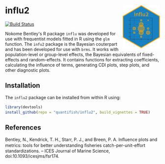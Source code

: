 # influ2 <img src="man/figures/logo.png" align="right" height=140/>

[![Build Status](https://travis-ci.org/quantifish/influ2.svg?branch=master)](https://travis-ci.com/quantifish/influ2)

Nokome Bentley's R package `influ` was developed for use with frequentist models fitted in R using the `glm` function. The `infu2` package is the Bayesian couterpart and has been developed for use with `brms`. It works with population-level or group-level effects, the Bayesian equivalents of fixed-effects and random-effects. It contains functions for extracting coefficients, calculating the influence of terms, generating CDI plots, step plots, and other diagnostic plots.

## Installation

The `influ2` package can be installed from within R using:

``` r
library(devtools)
install_github(repo = "quantifish/influ2", build_vignettes = TRUE)
```

## References

Bentley, N., Kendrick, T. H., Starr, P. J., and Breen, P. A. Inﬂuence plots and metrics: tools for better understanding ﬁsheries catch-per-unit-effort standardizations. – ICES Journal of Marine Science, doi:10.1093/icesjms/fsr174.
